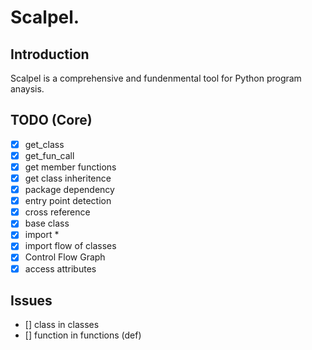 # Scalpel.

## Introduction
Scalpel is a comprehensive and fundenmental tool for Python program anaysis. 

## TODO (Core)
- [x] get_class
- [x] get_fun_call
- [x] get member functions
- [x] get class inheritence
- [x] package dependency
- [x] entry point detection
- [x] cross reference	
- [x] base class 
- [x] import * 
- [x] import flow of classes
- [x] Control Flow Graph
- [x] access attributes
## Issues
- [] class in classes
- [] function in functions (def)
 

